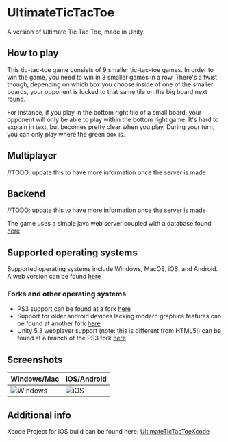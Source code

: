 # UltimateTicTacToe

A version of Ultimate Tic Tac Toe, made in Unity.

## How to play
This tic-tac-toe game consists of 9 smaller tic-tac-toe games. In order to win the game, you need to win in 3 smaller games in a row. There's a twist though, depending on which box you choose inside of one of the smaller boards, your opponent is locked to that same tile on the big board next round.

For instance, if you play in the bottom right tile of a small board, your opponent will only be able to play within the bottom right game. It's hard to explain in text, but becomes pretty clear when you play. During your turn, you can only play where the green box is.

## Multiplayer
//TODO: update this to have more information once the server is made

## Backend
//TODO: update this to have more information once the server is made

The game uses a simple java web server coupled with a database found [here](https://github.com/alterednode/UltimateTicTacToeServer)

## Supported operating systems
Supported operating systems include Windows, MacOS, iOS, and Android. A web version can be found [here](https://romangarms.com/UltimateTicTacToe/index.html)

### Forks and other operating systems
- PS3 support can be found at a fork [here](https://github.com/Romano-Garmez/UltimateTicTacToePS3)
- Support for older android devices lacking modern graphics features can be found at another fork [here](https://github.com/CNSeattle/UltimateTicTacToe)
- Unity 5.3 webplayer support (note: this is different from HTML5!) can be found at a branch of the PS3 fork [here](https://github.com/Romano-Garmez/UltimateTicTacToePS3/tree/unity-5.3)

## Screenshots
| Windows/Mac     | iOS/Android       |
| -------------- | -------------- |
| ![Windows](https://i.imgur.com/jWrY3s3.jpg)   | ![iOS](https://i.imgur.com/80Ue9Vz.png)    |

## Additional info
Xcode Project for iOS build can be found here: [UltimateTicTacToeXcode](https://github.com/Romano-Garmez/UltimateTicTacToeXcode)
